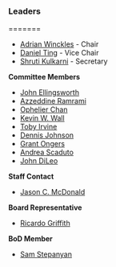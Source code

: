 ### Leaders

=======
* [Adrian Winckles](mailto:adrian.winckles@owasp.org) - Chair
* [Daniel Ting](mailto:daniel.ting@owasp.org) - Vice Chair
* [Shruti Kulkarni](mailto:shruti.kulkarni@owasp.org) - Secretary

**Committee Members**
* [John Ellingsworth](mailto:John.Ellingsworth@owasp.org)
* [Azzeddine Ramrami](mailto:azzeddine.ramrami@owasp.org)
* [Ophelier Chan](mailto:Ophelier.Chan@owasp.org)
* [Kevin W. Wall](mailto:Kevin.w.wall@owasp.org)
* [Toby Irvine](mailto:toby.irvine@owasp.org)
* [Dennis Johnson](mailto:Dennis.Johnson@owasp.org) 
* [Grant Ongers](mailto:grant.ongers@owasp.org)
* [Andrea Scaduto](mailto:andrea.scaduto@owasp.org)
* [John DiLeo](mailto:john.dileo@owasp.org) 

**Staff Contact**
* [Jason C. McDonald](mailto:jason.mcdonald@owasp.com)

**Board Representative**
* [Ricardo Griffith](mailto:ricardogriffith@icloud.com)

**BoD Member**
* [Sam Stepanyan](mailto:sam.stepanyan@owasp.org)
